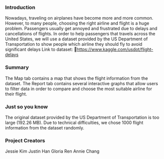 ### Introduction

Nowadays, traveling on airplanes have become more and more common. However, to many people, choosing the right airline and flight is a huge problem. Passengers usually get annoyed and frustrated due to delays and cancellations of flights. In order to help passengers that travels across the United States, we will use a dataset provided by the US Department of Transportation to show people which airline they should fly to avoid significant delays
Link to dataset: https://www.kaggle.com/usdot/flight-delays

### Summary

The Map tab contains a map that shows the flight information from the dataset. The Report tab contains several interactive graphs that allow users to filter data in order to compare and choose the most suitable airline for their flight.

### Just so you know

The original dataset provided by the US Department of Transportation is too large (192.26 MB). Due to technical difficulties, we chose 1000 flight information from the dataset randomly.

### Project Creators

Jessie Kim
Justin Han
Gloria Ren
Annie Chang